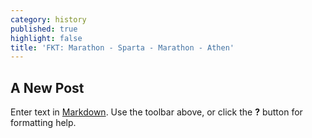 ```yaml
---
category: history
published: true
highlight: false
title: 'FKT: Marathon - Sparta - Marathon - Athen'
---
```

## A New Post

Enter text in [Markdown](http://daringfireball.net/projects/markdown/). Use the toolbar above, or click the **?** button for formatting help.

